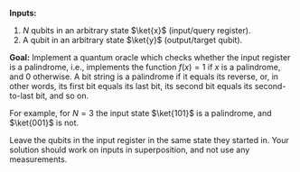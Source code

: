 **Inputs:** 

1. $N$ qubits in an arbitrary state $\ket{x}$ (input/query register).
2. A qubit in an arbitrary state $\ket{y}$ (output/target qubit).

**Goal:** 
Implement a quantum oracle which checks whether the input register is a palindrome, i.e., implements the function $f(x) = 1$ if $x$ is a palindrome, and 0 otherwise. A bit string is a palindrome if it equals its reverse, or, in other words, its first bit equals its last bit, its second bit equals its second-to-last bit, and so on.

For example, for $N = 3$ the input state $\ket{101}$ is a palindrome, and $\ket{001}$ is not.

Leave the qubits in the input register in the same state they started in.
Your solution should work on inputs in superposition, and not use any measurements.
